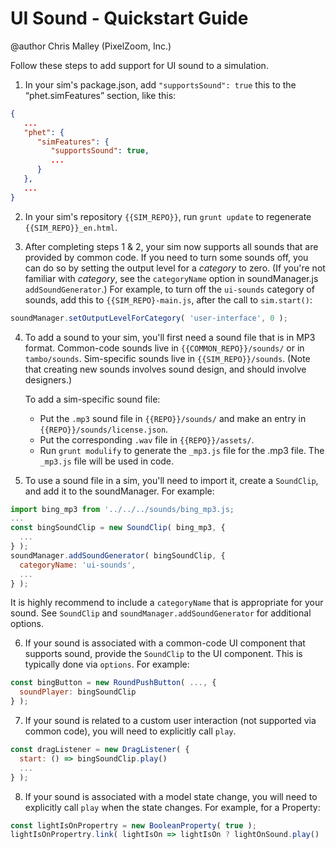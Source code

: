 # UI Sound - Quickstart Guide

@author Chris Malley (PixelZoom, Inc.)

Follow these steps to add support for UI sound to a simulation.

1. In your sim's package.json, add `"supportsSound": true` this to the “phet.simFeatures” section, like this:

```json
{
   ...
   "phet": {
      "simFeatures": {
         "supportsSound": true,
         ...
      }
   },
   ...
}
```

2. In your sim's repository `{{SIM_REPO}}`, run `grunt update` to regenerate `{{SIM_REPO}}_en.html`.
     

3. After completing steps 1 & 2, your sim now supports all sounds that are provided by common code.
If you need to turn some sounds off, you can do so by setting the output level for a _category_ to zero.
(If you're not familiar with _category_, see the `categoryName` option in soundManager.js `addSoundGenerator`.)
For example, to turn off the `ui-sounds` category of sounds, add this to `{{SIM_REPO}-main.js`, after the call to `sim.start()`:

```js
soundManager.setOutputLevelForCategory( 'user-interface', 0 );
```

4. To add a sound to your sim, you'll first need a sound file that is in MP3 format. 
Common-code sounds live in `{{COMMON_REPO}}/sounds/` or in `tambo/sounds`.
Sim-specific sounds live in `{{SIM_REPO}}/sounds`. 
(Note that creating new sounds involves sound design, and should involve designers.)

    To add a sim-specific sound file:

   * Put the `.mp3` sound file in `{{REPO}}/sounds/` and make an entry in  `{{REPO}}/sounds/license.json`.
   * Put the corresponding `.wav` file in `{{REPO}}/assets/`.
   * Run `grunt modulify` to generate the `_mp3.js` file for the .mp3 file. The `_mp3.js` file will be used in code.
     
5. To use a sound file in a sim, you'll need to import it, create a `SoundClip`, 
and add it to the soundManager. For example:

```js
import bing_mp3 from '../../../sounds/bing_mp3.js;
...
const bingSoundClip = new SoundClip( bing_mp3, {
  ...
} );
soundManager.addSoundGenerator( bingSoundClip, { 
  categoryName: 'ui-sounds',
  ...
} );
```

It is highly recommend to include a `categoryName` that is appropriate for your sound.
See `SoundClip` and `soundManager.addSoundGenerator` for additional options.
       
6. If your sound is associated with a common-code UI component that supports sound, provide
the `SoundClip` to the UI component. This is typically done via `options`. For example:

```js
const bingButton = new RoundPushButton( ..., {
  soundPlayer: bingSoundClip
} );
```

7. If your sound is related to a custom user interaction (not supported via common code), 
you will need to explicitly call `play`.  

```js
const dragListener = new DragListener( {
  start: () => bingSoundClip.play()
  ...
} );
```

8. If your sound is associated with a model state change, you will need to explicitly call `play`
when the state changes. For example, for a Property:

```js
const lightIsOnPropertry = new BooleanProperty( true );
lightIsOnPropertry.link( lightIsOn => lightIsOn ? lightOnSound.play() : lightOffSound.play() );
```